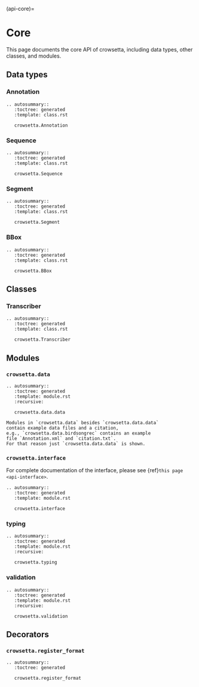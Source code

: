 (api-core)=

# Core

This page documents the core API of crowsetta, 
including data types, other classes, and modules.

## Data types

### Annotation

```{eval-rst}
.. autosummary::
   :toctree: generated
   :template: class.rst
   
   crowsetta.Annotation   
```

### Sequence

```{eval-rst}
.. autosummary::
   :toctree: generated
   :template: class.rst
   
   crowsetta.Sequence   
```

### Segment

```{eval-rst}
.. autosummary::
   :toctree: generated
   :template: class.rst
   
   crowsetta.Segment   
```

### BBox

```{eval-rst}
.. autosummary::
   :toctree: generated
   :template: class.rst
   
   crowsetta.BBox   
```

## Classes

### Transcriber

```{eval-rst}
.. autosummary::
   :toctree: generated
   :template: class.rst
   
   crowsetta.Transcriber   
```

## Modules

### `crowsetta.data`

```{eval-rst}
.. autosummary::
   :toctree: generated
   :template: module.rst
   :recursive:

   crowsetta.data.data
```

```{note}
Modules in `crowsetta.data` besides `crowsetta.data.data` 
contain example data files and a citation,
e.g., `crowsetta.data.birdsongrec` contains an example 
file `Annotation.xml` and `citation.txt`.
For that reason just `crowsetta.data.data` is shown.
```

### `crowsetta.interface`

For complete documentation of the interface, 
please see {ref}`this page <api-interface>`.

```{eval-rst}
.. autosummary::
   :toctree: generated
   :template: module.rst
   
   crowsetta.interface   
```


### typing

```{eval-rst}
.. autosummary::
   :toctree: generated
   :template: module.rst
   :recursive:

   crowsetta.typing   
```


### validation

```{eval-rst}
.. autosummary::
   :toctree: generated
   :template: module.rst
   :recursive:

   crowsetta.validation   
```

## Decorators

### `crowsetta.register_format`

```{eval-rst}
.. autosummary::
   :toctree: generated
   
   crowsetta.register_format   
```
